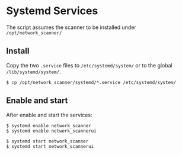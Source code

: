 # Systemd Services

The script assumes the scanner to be installed under `/opt/network_scanner/`

## Install

Copy the two `.service` files to `/etc/systemd/system/` or to the global `/lib/systemd/system/`.

```
$ cp /opt/network_scanner/systemd/*.service /etc/systemd/system/
```

## Enable and start

After enable and start the services:

```
$ systemd enable network_scanner
$ systemd enable network_scannerui

$ systemd start network_scanner
$ systemd start network_scannerui
```

